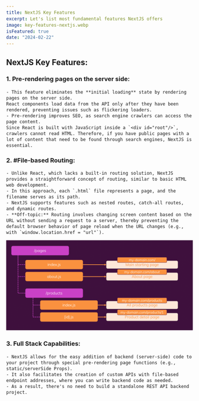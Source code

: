 ```yaml
---
title: NextJS Key Features
excerpt: Let's list most fundamental features NextJS offers
image: key-features-nextjs.webp
isFeatured: true
date: "2024-02-22"
---
```

## NextJS Key Features:

### 1. **Pre-rendering pages on the server side:**
    - This feature eliminates the **initial loading** state by rendering pages on the server side.  
    React components load data from the API only after they have been rendered, preventing issues such as flickering loaders.
    - Pre-rendering improves SEO, as search engine crawlers can access the page content.   
    Since React is built with JavaScript inside a `<div id="root"/>`, crawlers cannot read HTML. Therefore, if you have public pages with a lot of content that need to be found through search engines, NextJS is essential.

### 2. **#File-based Routing:**
    - Unlike React, which lacks a built-in routing solution, NextJS provides a straightforward concept of routing, similar to basic HTML web development.
    - In this approach, each `.html` file represents a page, and the filename serves as its path.
    - NextJS supports features such as nested routes, catch-all routes, and dynamic routes.
    - **Off-topic:** Routing involves changing screen content based on the URL without sending a request to a server, thereby preventing the default browser behavior of page reload when the URL changes (e.g., with `window.location.href = "url"`).

![Create routes via your file + folder structure](../../images/posts/key-features-nextjs/nextjs-file-based-routing.png)


### 3. **Full Stack Capabilities:**
    - NextJS allows for the easy addition of backend (server-side) code to your project through special pre-rendering page functions (e.g., static/serverSide Props).
    - It also facilitates the creation of custom APIs with file-based endpoint addresses, where you can write backend code as needed.
    - As a result, there's no need to build a standalone REST API backend project.
